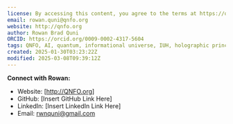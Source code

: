 ```yaml
---
license: By accessing this content, you agree to the terms at https://qnfo.org/LICENSE
email: rowan.quni@qnfo.org
website: http://qnfo.org
author: Rowan Brad Quni
ORCID: https://orcid.org/0009-0002-4317-5604
tags: QNFO, AI, quantum, informational universe, IUH, holographic principle
created: 2025-01-30T03:23:22Z
modified: 2025-03-08T09:39:12Z
---
```


**Connect with Rowan:**

-   Website: \[http://QNFO.org]
-   GitHub: \[Insert GitHub Link Here]
-   LinkedIn: \[Insert LinkedIn Link Here]
-   Email: rwnquni@gmail.com
